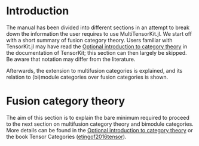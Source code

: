 # Introduction 

The manual has been divided into different sections in an attempt to break down the information the user requires to use MultiTensorKit.jl.
We start off with a short summary of fusion category theory. Users familiar with TensorKit.jl may have read the [Optional introduction to category theory](https://jutho.github.io/TensorKit.jl/stable/man/categories/) in the documentation of TensorKit; this section can then largely be skipped. Be aware that notation may differ from the literature.

Afterwards, the extension to multifusion categories is explained, and its relation to (bi)module categories over fusion categories is shown. 

# Fusion category theory

The aim of this section is to explain the bare minimum required to proceed to the next section on multifusion category theory and bimodule categories. More details can be found in the [Optional introduction to category theory](https://jutho.github.io/TensorKit.jl/stable/man/categories/) or the book Tensor Categories ([etingof2016tensor](@cite)).

